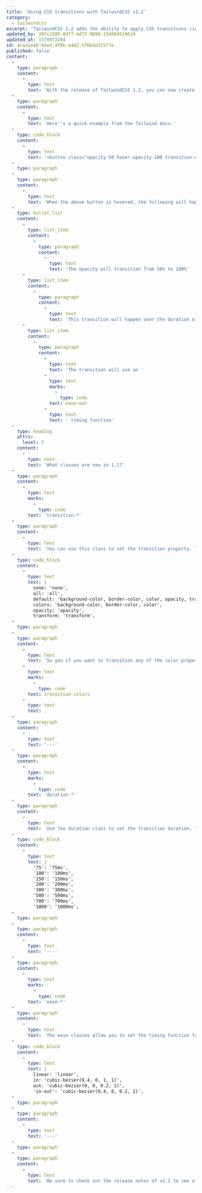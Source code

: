 ```yaml
---
title: 'Using CSS transitions with TailwindCSS v1.2'
category:
  - tailwindcss
excerpt: 'TailwindCSS 1.2 adds the ability to apply CSS transitions right out of the box!'
updated_by: 197c1509-8dff-4d72-9898-334084519619
updated_at: 1578972204
id: 4caa1e40-66ed-4f6b-a4d2-5f6b3e31577e
published: false
content:
  -
    type: paragraph
    content:
      -
        type: text
        text: 'With the release of TailwindCSS 1.2, you can now create CSS Grids with Tailwind!'
  -
    type: paragraph
    content:
      -
        type: text
        text: 'Here''s a quick example from the Tailwind docs:'
  -
    type: code_block
    content:
      -
        type: text
        text: '<button class="opacity-50 hover:opacity-100 transition-opacity duration-100 ease-out">...</button>'
  -
    type: paragraph
  -
    type: paragraph
    content:
      -
        type: text
        text: 'When the above button is hovered, the following will happen:'
  -
    type: bullet_list
    content:
      -
        type: list_item
        content:
          -
            type: paragraph
            content:
              -
                type: text
                text: 'The opacity will transition from 50% to 100%'
      -
        type: list_item
        content:
          -
            type: paragraph
            content:
              -
                type: text
                text: 'This transition will happen over the duration of 100ms'
      -
        type: list_item
        content:
          -
            type: paragraph
            content:
              -
                type: text
                text: 'The transition will use an '
              -
                type: text
                marks:
                  -
                    type: code
                text: ease-out
              -
                type: text
                text: ' timing function'
  -
    type: heading
    attrs:
      level: 2
    content:
      -
        type: text
        text: 'What classes are new in 1.2?'
  -
    type: paragraph
    content:
      -
        type: text
        marks:
          -
            type: code
        text: 'transition-*'
  -
    type: paragraph
    content:
      -
        type: text
        text: 'You can use this class to set the transition property. The available options are:'
  -
    type: code_block
    content:
      -
        type: text
        text: |
          none: 'none',
          all: 'all',
          default: 'background-color, border-color, color, opacity, transform',
          colors: 'background-color, border-color, color',
          opacity: 'opacity',
          transform: 'transform',
  -
    type: paragraph
  -
    type: paragraph
    content:
      -
        type: text
        text: 'So you if you want to transition any of the color properties on your element, use: '
      -
        type: text
        marks:
          -
            type: code
        text: transition-colors
      -
        type: text
        text: .
  -
    type: paragraph
    content:
      -
        type: text
        text: '---'
  -
    type: paragraph
    content:
      -
        type: text
        marks:
          -
            type: code
        text: 'duration-*'
  -
    type: paragraph
    content:
      -
        type: text
        text: 'Use the duration class to set the transition duration. The available options are:'
  -
    type: code_block
    content:
      -
        type: text
        text: |
          '75': '75ms',
          '100': '100ms',
          '150': '150ms',
          '200': '200ms',
          '300': '300ms',
          '500': '500ms',
          '700': '700ms',
          '1000': '1000ms',
  -
    type: paragraph
  -
    type: paragraph
    content:
      -
        type: text
        text: '---'
  -
    type: paragraph
    content:
      -
        type: text
        marks:
          -
            type: code
        text: 'ease-*'
  -
    type: paragraph
    content:
      -
        type: text
        text: 'The ease classes allow you to set the timing function for your transition. By default, Tailwind generates a couple custom easing functions for you:'
  -
    type: code_block
    content:
      -
        type: text
        text: |
          linear: 'linear',
          in: 'cubic-bezier(0.4, 0, 1, 1)',
          out: 'cubic-bezier(0, 0, 0.2, 1)',
          'in-out': 'cubic-bezier(0.4, 0, 0.2, 1)',
  -
    type: paragraph
  -
    type: paragraph
    content:
      -
        type: text
        text: '---'
  -
    type: paragraph
  -
    type: paragraph
    content:
      -
        type: text
        text: 'Be sure to check out the release notes of v1.2 to see all the new features that were released!'
---
```

